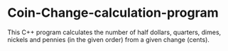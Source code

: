 # Coin-Change-calculation-program
This C++ program calculates the number of half dollars, quarters, dimes, nickels and pennies (in the given order) from a given change (cents).
